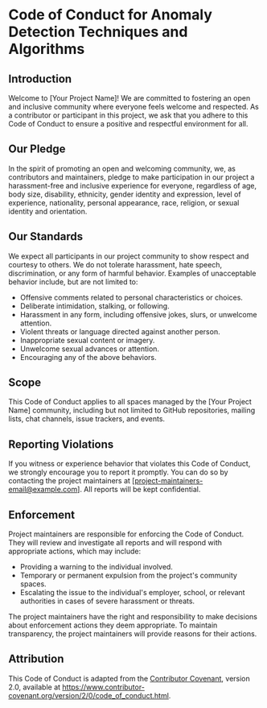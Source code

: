 # Code of Conduct for Anomaly Detection Techniques and Algorithms

## Introduction

Welcome to [Your Project Name]! We are committed to fostering an open and inclusive community where everyone feels welcome and respected. As a contributor or participant in this project, we ask that you adhere to this Code of Conduct to ensure a positive and respectful environment for all.

## Our Pledge

In the spirit of promoting an open and welcoming community, we, as contributors and maintainers, pledge to make participation in our project a harassment-free and inclusive experience for everyone, regardless of age, body size, disability, ethnicity, gender identity and expression, level of experience, nationality, personal appearance, race, religion, or sexual identity and orientation.

## Our Standards

We expect all participants in our project community to show respect and courtesy to others. We do not tolerate harassment, hate speech, discrimination, or any form of harmful behavior. Examples of unacceptable behavior include, but are not limited to:

- Offensive comments related to personal characteristics or choices.
- Deliberate intimidation, stalking, or following.
- Harassment in any form, including offensive jokes, slurs, or unwelcome attention.
- Violent threats or language directed against another person.
- Inappropriate sexual content or imagery.
- Unwelcome sexual advances or attention.
- Encouraging any of the above behaviors.

## Scope

This Code of Conduct applies to all spaces managed by the [Your Project Name] community, including but not limited to GitHub repositories, mailing lists, chat channels, issue trackers, and events.

## Reporting Violations

If you witness or experience behavior that violates this Code of Conduct, we strongly encourage you to report it promptly. You can do so by contacting the project maintainers at [project-maintainers-email@example.com]. All reports will be kept confidential.

## Enforcement

Project maintainers are responsible for enforcing the Code of Conduct. They will review and investigate all reports and will respond with appropriate actions, which may include:

- Providing a warning to the individual involved.
- Temporary or permanent expulsion from the project's community spaces.
- Escalating the issue to the individual's employer, school, or relevant authorities in cases of severe harassment or threats.

The project maintainers have the right and responsibility to make decisions about enforcement actions they deem appropriate. To maintain transparency, the project maintainers will provide reasons for their actions.

## Attribution

This Code of Conduct is adapted from the [Contributor Covenant][homepage], version 2.0, available at https://www.contributor-covenant.org/version/2/0/code_of_conduct.html.

[homepage]: https://www.contributor-covenant.org

